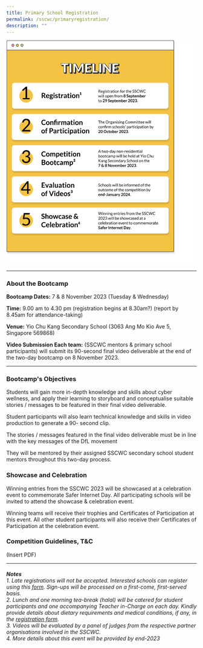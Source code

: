 ```yaml
---
title: Primary School Registration
permalink: /sscwc/primaryregistration/
description: ""
---
```

![Timeline](/images/Sscwc/pri%20sch%20timeline.png)


---


### **About the Bootcamp** 

**Bootcamp Dates:** 7 &amp; 8 November 2023 (Tuesday &amp; Wednesday)

**Time:** 9.00 am to 4.30 pm (registration begins at 8.30am?) (report by 8.45am for attendance-taking)

**Venue:** Yio Chu Kang Secondary School (3063 Ang Mo Kio Ave 5, Singapore 569868)

**Video Submission Each team:** (SSCWC mentors &amp; primary school participants) will submit its 90-second final video deliverable at the end of the two-day bootcamp on 8 November 2023. 


---

### **Bootcamp's Objectives** 

Students will gain more in-depth knowledge and skills about cyber wellness, and apply their learning to storyboard and conceptualise suitable stories / messages to be featured in their final video deliverable.

Student participants will also learn technical knowledge and skills in video production to generate a 90- second clip.

The stories / messages featured in the final video deliverable must be in line with the key messages of the DfL movement

They will be mentored by their assigned SSCWC secondary school student mentors throughout this two-day process.


### **Showcase and Celebration** 
Winning entries from the SSCWC 2023 will be showcased at a celebration event to commemorate Safer Internet Day. All participating schools will be invited to attend the showcase &amp; celebration event.

Winning teams will receive their trophies and Certificates of Participation at this event. All other student participants will also receive their Certificates of Participation at the celebration event.



### **Competition Guidelines, T&amp;C** 
(Insert PDF)

---

###### **Notes** <br>1. Late registrations will not be accepted. Interested schools can register using this [form](google.com). Sign-ups will be processed on a first-come, first-served basis. <br>2. Lunch and one morning tea-break (halal) will be catered for student participants and one accompanying Teacher in-Charge on each day. Kindly provide details about dietary requirements and medical conditions, if any, in the [registration form](google.com). <br>3. Videos will be evaluated by a panel of judges from the respective partner organisations involved in the SSCWC. <br>4. More details about this event will be provided by end-2023